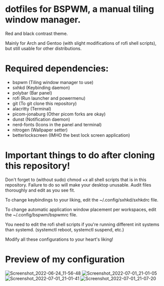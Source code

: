 # dotfiles for BSPWM, a manual tiling window manager.

Red and black contrast theme.

Mainly for Arch and Gentoo (with slight modifications of rofi shell scripts), but still usable for other distributions.

# Required dependencies:
- bspwm (Tiling window manager to use)
- sxhkd (Keybinding daemon)
- polybar (Bar panel)
- rofi (Run launcher and powermenu)
- git (To git clone this repository)
- alacritty (Terminal)
- picom-jonaburg (Other picom forks are okay)
- dunst (Notification daemon)
- nerd-fonts (Icons in the panel and terminal)
- nitrogen (Wallpaper setter)
- betterlockscreen (IMHO the best lock screen application)

# Important things to do after cloning this repository!

Don't forget to (without sudo) chmod +x all shell scripts that is in this repository. Failure to do so will make your desktop unusable. Audit files thoroughly and edit as you see fit.

To change keybindings to your liking, edit the ~/.config/sxhkd/sxhkdrc file.

To change automatic application window placement per workspaces, edit the ~/.config/bspwm/bspwmrc file.

You need to edit the rofi shell scripts if you're running different init systems than systemd. (systemctl reboot, systemctl suspend, etc.)

Modify all these configurations to your heart's liking!

# Preview of my configuration
![Screenshot_2022-06-24_11-56-48](https://user-images.githubusercontent.com/105838572/176899446-0f5924ef-ef50-4562-ae07-a4c7a11af47a.png)
![Screenshot_2022-07-01_21-01-05](https://user-images.githubusercontent.com/105838572/176899699-ea24ab6c-9ec0-48f1-8a19-8875de4bb5dd.png)
![Screenshot_2022-07-01_21-01-41](https://user-images.githubusercontent.com/105838572/176899734-4ce36c53-ae06-486a-a9bc-eb42018a8df0.png)
![Screenshot_2022-07-01_21-07-20](https://user-images.githubusercontent.com/105838572/176900561-6cc440f2-bfb5-49df-82b1-f99929f4213f.png)



